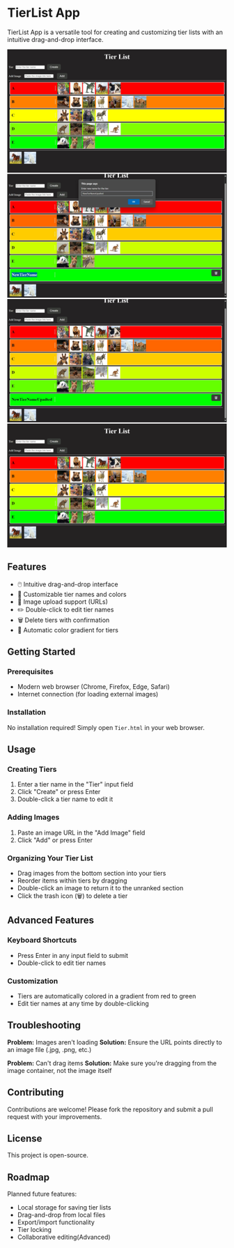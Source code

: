 # TierList App

TierList App is a versatile tool for creating and customizing tier lists with an intuitive drag-and-drop interface.

![TierList App Screenshot](1.jpg)
![TierList App Screenshot](2.jpg)
![TierList App Screenshot](3.jpg)
![TierList App Screenshot](4.jpg)

## Features

- 🖱️ Intuitive drag-and-drop interface
- 🎨 Customizable tier names and colors
- 📸 Image upload support (URLs)
- ✏️ Double-click to edit tier names
- 🗑️ Delete tiers with confirmation
- 🌈 Automatic color gradient for tiers

## Getting Started

### Prerequisites
- Modern web browser (Chrome, Firefox, Edge, Safari)
- Internet connection (for loading external images)

### Installation
No installation required! Simply open `Tier.html` in your web browser.

## Usage

### Creating Tiers
1. Enter a tier name in the "Tier" input field
2. Click "Create" or press Enter
3. Double-click a tier name to edit it

### Adding Images
1. Paste an image URL in the "Add Image" field
2. Click "Add" or press Enter

### Organizing Your Tier List
- Drag images from the bottom section into your tiers
- Reorder items within tiers by dragging
- Double-click an image to return it to the unranked section
- Click the trash icon (🗑️) to delete a tier

## Advanced Features

### Keyboard Shortcuts
- Press Enter in any input field to submit
- Double-click to edit tier names

### Customization
- Tiers are automatically colored in a gradient from red to green
- Edit tier names at any time by double-clicking

## Troubleshooting

**Problem:** Images aren't loading
**Solution:** Ensure the URL points directly to an image file (.jpg, .png, etc.)

**Problem:** Can't drag items
**Solution:** Make sure you're dragging from the image container, not the image itself

## Contributing

Contributions are welcome! Please fork the repository and submit a pull request with your improvements.

## License

This project is open-source.

## Roadmap

Planned future features:
- Local storage for saving tier lists
- Drag-and-drop from local files
- Export/import functionality
- Tier locking
- Collaborative editing(Advanced)
